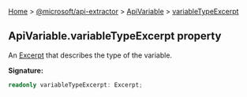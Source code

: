 [Home](./index) &gt; [@microsoft/api-extractor](./api-extractor.md) &gt; [ApiVariable](./api-extractor.apivariable.md) &gt; [variableTypeExcerpt](./api-extractor.apivariable.variabletypeexcerpt.md)

## ApiVariable.variableTypeExcerpt property

An [Excerpt](./api-extractor.excerpt.md) that describes the type of the variable.

<b>Signature:</b>

```typescript
readonly variableTypeExcerpt: Excerpt;
```
